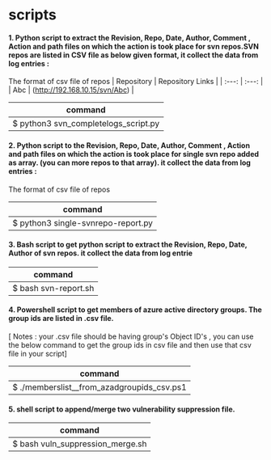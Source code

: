 # scripts

#### 1. Python script to extract the Revision, Repo, Date, Author, Comment , Action and path files on which the action is took place for svn repos.SVN repos are listed in CSV file as below given format, it collect the data from log entries :
The format of csv file of repos 
| Repository | Repository Links   |
| :---:      |    :---:           | 
| Abc        | (http://192.168.10.15/svn/Abc)                | 

| command    |
| :---:      | 
| $ python3 svn_completelogs_script.py |

#### 2. Python script to the Revision, Repo, Date, Author, Comment , Action and path files on which the action is took place for single svn repo added as array. (you can more repos to that array). it collect the data from log entries :
The format of csv file of repos 

| command    |
| :---:      | 
| $ python3 single-svnrepo-report.py |


#### 3. Bash script to get python script to extract the Revision, Repo, Date, Author of svn repos. it collect the data from log entrie

| command    |
| :---:      | 
| $ bash svn-report.sh |

#### 4. Powershell script to get members of azure active directory groups. The group ids are listed in .csv file.
[ Notes : your .csv file should be having group's Object ID's , you can use the below command to get the group ids in csv file and then use that csv file in your script]

| command    |
| :---:      | 
| $ ./memberslist__from_azadgroupids_csv.ps1 |

#### 5. shell script to append/merge two vulnerability suppression file.
| command    |
| :---:      | 
| $ bash vuln_suppression_merge.sh  |
  
